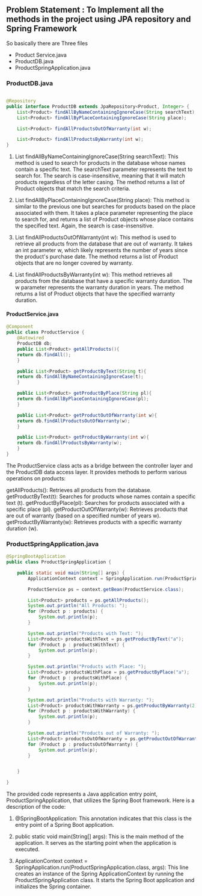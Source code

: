 <h2> Problem Statement : To Implement all the methods in the project using JPA repository and Spring Framework</h2>

So basically there are Three files 
<ul>
  <li> Product Service.java</li>
  <li> ProductDB.java</li>
  <li>ProductSpringApplication.java</li>
</ul>


<h3> ProductDB.java </h3>

```java

@Repository
public interface ProductDB extends JpaRepository<Product, Integer> {
    List<Product> findAllByNameContainingIgnoreCase(String searchText);
    List<Product> findAllByPlaceContainingIgnoreCase(String place);

    List<Product> findAllProductsOutOfWarranty(int w);

    List<Product> findAllProductsByWarranty(int w);
}
```
1. List<Product> findAllByNameContainingIgnoreCase(String searchText): This method is used to search for products in the database whose names contain a specific text. The searchText parameter represents the text to search for. The search is case-insensitive, meaning that it will match products regardless of the letter casing. The method returns a list of Product objects that match the search criteria.

2. List<Product> findAllByPlaceContainingIgnoreCase(String place): This method is similar to the previous one but searches for products based on the place associated with them. It takes a place parameter representing the place to search for, and returns a list of Product objects whose place contains the specified text. Again, the search is case-insensitive.

3. List<Product> findAllProductsOutOfWarranty(int w): This method is used to retrieve all products from the database that are out of warranty. It takes an int parameter w, which likely represents the number of years since the product's purchase date. The method returns a list of Product objects that are no longer covered by warranty.

4. List<Product> findAllProductsByWarranty(int w): This method retrieves all products from the database that have a specific warranty duration. The w parameter represents the warranty duration in years. The method returns a list of Product objects that have the specified warranty duration.

<h4> ProductService.java </h4>

```java
@Component
public class ProductService {
    @Autowired
    ProductDB db;
    public List<Product> getAllProducts(){
    return db.findAll();
    }

    public List<Product> getProductByText(String t){
    return db.findAllByNameContainingIgnoreCase(t);
    }

    public List<Product> getProductByPlace(String pl){
    return db.findAllByPlaceContainingIgnoreCase(pl);
    }

    public List<Product> getProductOutOfWarranty(int w){
    return db.findAllProductsOutOfWarranty(w);
    }

    public List<Product> getProductByWarranty(int w){
    return db.findAllProductsByWarranty(w);
    }
}
```
The ProductService class acts as a bridge between the controller layer and the ProductDB data access layer. It provides methods to perform various operations on products:

getAllProducts(): Retrieves all products from the database.
getProductByText(t): Searches for products whose names contain a specific text (t).
getProductByPlace(pl): Searches for products associated with a specific place (pl).
getProductOutOfWarranty(w): Retrieves products that are out of warranty (based on a specified number of years w).
getProductByWarranty(w): Retrieves products with a specific warranty duration (w).

<h3> ProductSpringApplication.java</h3>

```java
@SpringBootApplication
public class ProductSpringApplication {

	public static void main(String[] args) {
		ApplicationContext context = SpringApplication.run(ProductSpringApplication.class, args);

		ProductService ps = context.getBean(ProductService.class);

		List<Product> products = ps.getAllProducts();
		System.out.println("All Products: ");
		for (Product p : products) {
			System.out.println(p);
		}

		System.out.println("Products with Text: ");
		List<Product> productsWithText = ps.getProductByText("a");
		for (Product p : productsWithText) {
			System.out.println(p);
		}

		System.out.println("Products with Place: ");
		List<Product> productsWithPlace = ps.getProductByPlace("a");
		for (Product p : productsWithPlace) {
			System.out.println(p);
		}

		System.out.println("Products with Warranty: ");
		List<Product> productsWithWarranty = ps.getProductByWarranty(2);
		for (Product p : productsWithWarranty) {
			System.out.println(p);
		}

		System.out.println("Products out of Warranty: ");
		List<Product> productsOutOfWarranty = ps.getProductOutOfWarranty(1);
		for (Product p : productsOutOfWarranty) {
			System.out.println(p);
		}


	}

}
```
  The provided code represents a Java application entry point, ProductSpringApplication, that utilizes the Spring Boot framework. Here is a description of the code:

1. @SpringBootApplication: This annotation indicates that this class is the entry point of a Spring Boot application. 

2. public static void main(String[] args): This is the main method of the application. It serves as the starting point when the application is executed.

3. ApplicationContext context = SpringApplication.run(ProductSpringApplication.class, args): This line creates an instance of the Spring ApplicationContext by running the ProductSpringApplication class. It starts the Spring Boot application and initializes the Spring container.

